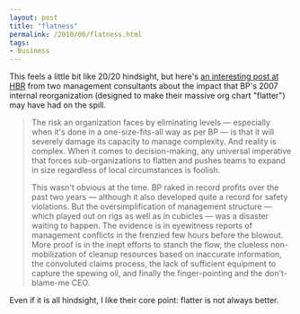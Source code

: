 ```yaml
---
layout: post
title: "flatness"
permalink: /2010/06/flatness.html
tags:
- Business
---
```


This feels a little bit like 20/20 hindsight, but here's [an interesting post at HBR](http://blogs.hbr.org/cs/2010/06/why_bp_crashed_and_killed_the.html) from two management consultants about the impact that BP's 2007 internal reorganization (designed to make their massive org chart "flatter") may have had on the spill.

> The risk an organization faces by eliminating levels — especially when it's done in a one-size-fits-all way as per BP — is that it will severely damage its capacity to manage complexity. And reality is complex. When it comes to decision-making, any universal imperative that forces sub-organizations to flatten and pushes teams to expand in size regardless of local circumstances is foolish.
> 
> This wasn't obvious at the time. BP raked in record profits over the past two years — although it also developed quite a record for safety violations. But the oversimplification of management structure — which played out on rigs as well as in cubicles — was a disaster waiting to happen. The evidence is in eyewitness reports of management conflicts in the frenzied few hours before the blowout. More proof is in the inept efforts to stanch the flow, the clueless non-mobilization of cleanup resources based on inaccurate information, the convoluted claims process, the lack of sufficient equipment to capture the spewing oil, and finally the finger-pointing and the don't-blame-me CEO.

Even if it is all hindsight, I like their core point: flatter is not always better.